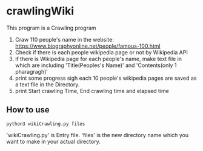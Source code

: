 # crawlingWiki
This program is a Crawling program
1. Craw 110 people's name in the website: https://www.biographyonline.net/people/famous-100.html
2. Check if there is each people wikipedia page or not by Wikipedia API
3. if there is Wikipedia page for each people's name, make text file in which are including 'Title(Peoples's Name)' and 'Contents(only 1 pharagragh)'
4. print some progress sigh each 10 people's wikipedia pages are saved as a text file in the Directory.
5. print Start crawling Time, End crawling time and elapsed time 

## How to use

    python3 wikiCrawling.py files

'wikiCrawling.py' is Entry file.
'files' is the new directory name which you want to make in your actual directory.
